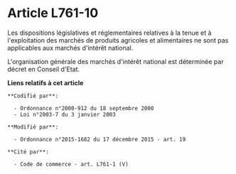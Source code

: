 # Article L761-10

Les dispositions législatives et réglementaires relatives à la tenue et à l'exploitation des marchés de produits agricoles et
alimentaires ne sont pas applicables aux marchés d'intérêt national.

L'organisation générale des marchés d'intérêt national est déterminée par décret en Conseil d'Etat.

**Liens relatifs à cet article**

	**Codifié par**:

	  - Ordonnance n°2000-912 du 18 septembre 2000
	  - Loi n°2003-7 du 3 janvier 2003

	**Modifié par**:

	  - Ordonnance n°2015-1682 du 17 décembre 2015 - art. 19

	**Cité par**:

	  - Code de commerce - art. L761-1 (V)
